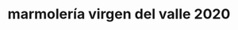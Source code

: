 ---
title: "marmolería virgen del valle 2020"
url: /puerto-la-cruz/marmoleria-virgen-del-valle-2020/
shop: hágalo usted mismo
---